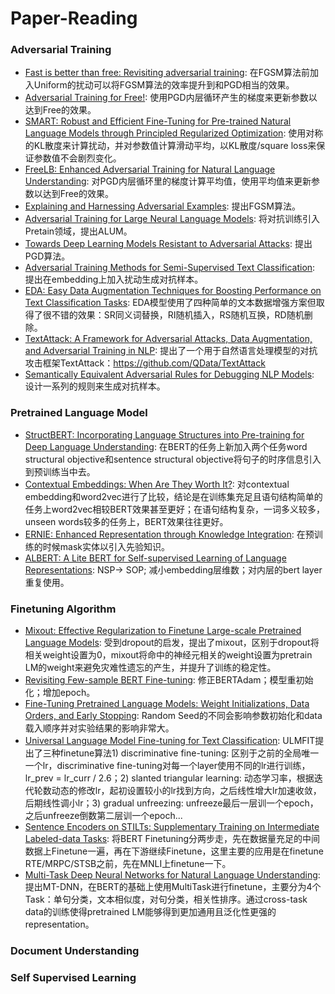 # Paper-Reading


### Adversarial Training
* [Fast is better than free: Revisiting adversarial training](https://arxiv.org/abs/2001.03994): 在FGSM算法前加入Uniform的扰动可以将FGSM算法的效率提升到和PGD相当的效果。
* [Adversarial Training for Free!](https://arxiv.org/abs/1904.12843): 使用PGD内层循环产生的梯度来更新参数以达到Free的效果。
* [SMART: Robust and Efficient Fine-Tuning for Pre-trained Natural Language Models through Principled Regularized Optimization](https://arxiv.org/abs/1911.03437): 使用对称的KL散度来计算扰动，并对参数值计算滑动平均，以KL散度/square loss来保证参数值不会剧烈变化。
* [FreeLB: Enhanced Adversarial Training for Natural Language Understanding](https://arxiv.org/abs/1909.11764): 对PGD内层循环里的梯度计算平均值，使用平均值来更新参数以达到Free的效果。
* [Explaining and Harnessing Adversarial Examples](https://arxiv.org/abs/1412.6572): 提出FGSM算法。
* [Adversarial Training for Large Neural Language Models](https://arxiv.org/abs/2004.08994): 将对抗训练引入Pretain领域，提出ALUM。
* [Towards Deep Learning Models Resistant to Adversarial Attacks](https://arxiv.org/abs/1706.06083): 提出PGD算法。
* [Adversarial Training Methods for Semi-Supervised Text Classification](https://arxiv.org/abs/1605.07725): 提出在embedding上加入扰动生成对抗样本。
* [EDA: Easy Data Augmentation Techniques for Boosting Performance on Text Classification Tasks](https://arxiv.org/abs/1901.11196): EDA模型使用了四种简单的文本数据增强方案但取得了很不错的效果：SR同义词替换，RI随机插入，RS随机互换，RD随机删除。
* [TextAttack: A Framework for Adversarial Attacks, Data Augmentation, and Adversarial Training in NLP](https://arxiv.org/abs/2005.05909): 提出了一个用于自然语言处理模型的对抗攻击框架TextAttack：https://github.com/QData/TextAttack
* [Semantically Equivalent Adversarial Rules for Debugging NLP Models](https://www.aclweb.org/anthology/P18-1079/): 设计一系列的规则来生成对抗样本。


### Pretrained Language Model
* [StructBERT: Incorporating Language Structures into Pre-training for Deep Language Understanding](https://arxiv.org/abs/1908.04577): 在BERT的任务上新加入两个任务word structural objective和sentence structural objective将句子的时序信息引入到预训练当中去。
* [Contextual Embeddings: When Are They Worth It?](https://arxiv.org/abs/2005.09117): 对contextual embedding和word2vec进行了比较，结论是在训练集充足且语句结构简单的任务上word2vec相较BERT效果甚至更好；在语句结构复杂，一词多义较多，unseen words较多的任务上，BERT效果往往更好。
* [ERNIE: Enhanced Representation through Knowledge Integration](https://arxiv.org/abs/1904.09223): 在预训练的时候mask实体以引入先验知识。
* [ALBERT: A Lite BERT for Self-supervised Learning of Language Representations](https://arxiv.org/abs/1909.11942): NSP-> SOP; 减小embedding层维数；对内层的bert layer重复使用。

### Finetuning Algorithm
* [Mixout: Effective Regularization to Finetune Large-scale Pretrained Language Models](https://arxiv.org/abs/1909.11299): 受到dropout的启发，提出了mixout，区别于dropout将相关weight设置为0，mixout将命中的神经元相关的weight设置为pretrain LM的weight来避免灾难性遗忘的产生，并提升了训练的稳定性。
* [Revisiting Few-sample BERT Fine-tuning](https://arxiv.org/abs/2006.05987): 修正BERTAdam；模型重初始化；增加epoch。
* [Fine-Tuning Pretrained Language Models: Weight Initializations, Data Orders, and Early Stopping](https://arxiv.org/abs/2002.06305): Random Seed的不同会影响参数初始化和data载入顺序并对实验结果的影响非常大。
* [Universal Language Model Fine-tuning for Text Classification](https://arxiv.org/abs/1801.06146): ULMFIT提出了三种finetune算法1) discriminative fine-tuning: 区别于之前的全局唯一一个lr，discriminative fine-tuning对每一个layer使用不同的lr进行训练，lr_prev = lr_curr / 2.6；2) slanted triangular learning: 动态学习率，根据迭代轮数动态的修改lr，起初设置较小的lr找到方向，之后线性增大lr加速收敛，后期线性调小lr；3) gradual unfreezing: unfreeze最后一层训一个epoch，之后unfreeze倒数第二层训一个epoch...
* [Sentence Encoders on STILTs: Supplementary Training on Intermediate Labeled-data Tasks](https://arxiv.org/abs/1811.01088): 将BERT Finetuning分两步走，先在数据量充足的中间数据上Finetune一遍，再在下游继续Finetune，这里主要的应用是在finetune RTE/MRPC/STSB之前，先在MNLI上finetune一下。
* [Multi-Task Deep Neural Networks for Natural Language Understanding](https://arxiv.org/abs/1901.11504): 提出MT-DNN，在BERT的基础上使用MultiTask进行finetune，主要分为4个Task：单句分类，文本相似度，对句分类，相关性排序。通过cross-task data的训练使得pretrained LM能够得到更加通用且泛化性更强的representation。


### Document Understanding


### Self Supervised Learning
